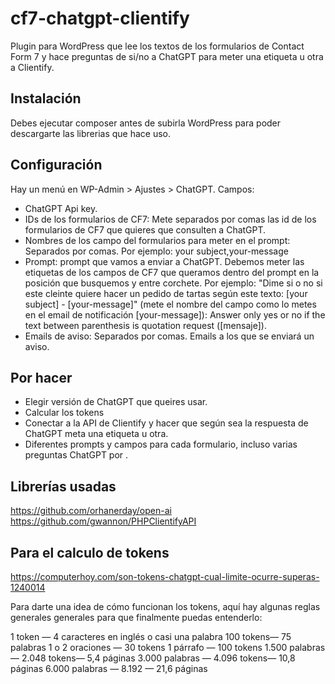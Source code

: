 # cf7-chatgpt-clientify
Plugin para WordPress que lee los textos de los formularios de Contact Form 7 y hace preguntas de si/no a ChatGPT para meter una etiqueta u otra a Clientify.

## Instalación
Debes ejecutar composer antes de subirla WordPress para poder descargarte las librerias que hace uso.

## Configuración

Hay un menú en WP-Admin > Ajustes > ChatGPT. Campos:

* ChatGPT Api key.
* IDs de los formularios de CF7: Mete separados por comas las id de los formularios de CF7 que quieres que consulten a ChatGPT.
* Nombres de los campo del formularios para meter en el prompt: Separados por comas. Por ejemplo: your subject,your-message
* Prompt: prompt que vamos a enviar a ChatGPT. Debemos meter las etiquetas de los campos de CF7 que queramos dentro del prompt en la posición que busquemos y entre corchete. Por ejemplo: "Dime si o no si este cleinte quiere hacer un pedido de tartas según este texto: [your subject] - [your-message]"
(mete el nombre del campo como lo metes en el email de notificación [your-message]):
Answer only yes or no if the text between parenthesis is quotation request ([mensaje]).
* Emails de aviso: Separados por comas. Emails a los que se enviará un aviso.

## Por hacer
* Elegir versión de ChatGPT que queires usar.
* Calcular los tokens
* Conectar a la API de Clientify y hacer que según sea la respuesta de ChatGPT meta una etiqueta u otra.
* Diferentes prompts y campos para cada formulario, incluso varias preguntas ChatGPT por .

## Librerías usadas

https://github.com/orhanerday/open-ai
https://github.com/gwannon/PHPClientifyAPI

## Para el calculo de tokens

https://computerhoy.com/son-tokens-chatgpt-cual-limite-ocurre-superas-1240014

Para darte una idea de cómo funcionan los tokens, aquí hay algunas reglas generales generales para que finalmente puedas entenderlo:

1 token — 4 caracteres en inglés o casi una palabra
100 tokens— 75 palabras
1 o 2 oraciones — 30 tokens
1 párrafo — 100 tokens
1.500 palabras — 2.048 tokens— 5,4 páginas
3.000 palabras — 4.096 tokens— 10,8 páginas
6.000 palabras — 8.192 — 21,6 páginas
